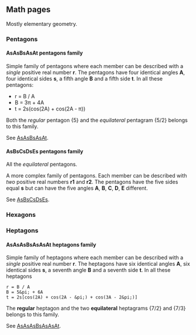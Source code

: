 ## Math pages

Mostly elementary geometry.

### Pentagons

#### AsAsBsAsAt pentagons family

Simple family of pentagons where each member can be described
with a *single* positive real number **r**.
The pentagons have four identical angles **A**, four identical sides **s**,
a fifth angle **B** and a fifth side **t**. In all these pentagons:

* r = B / A
* B = 3&pi; + 4A
* t = 2s(cos(2A) + cos(2A - &pi;))

Both the *regular* pentagon {5} and the *equilateral* pentagram {5/2} 
belongs to this family.

See [AsAsBsAsAt](AsAsBsAsAt.md).

#### AsBsCsDsEs pentagons family

All the *equilateral* pentagons.

A more complex family of pentagons. Each member can be described with *two* 
positive real numbers **r1** and **r2**.
The pentagons have the five sides equal **s** but can have the five
angles **A**, **B**, **C**, **D**, **E** different.

See [AsBsCsDsEs](AsBsCsDsEs.md).

### Hexagons

### Heptagons

#### AsAsAsBsAsAsAt heptagons family

Simple family of heptagons where each member can be described
with a *single* positive real number **r**.
The heptagons have six identical angles **A**, six identical sides **s**,
a seventh angle **B** and a seventh side **t**. In all these heptagons
```
r = B / A
B = 5&pi; + 6A
t = 2s[cos(2A) + cos(2A - &pi;) + cos(3A - 2&pi;)]
```
The **regular** heptagon and the two **equilateral** heptagrams {7/2} and {7/3}
belongs to this family.

See [AsAsAsBsAsAsAt](AsAsAsBsAsAsAt.md).



